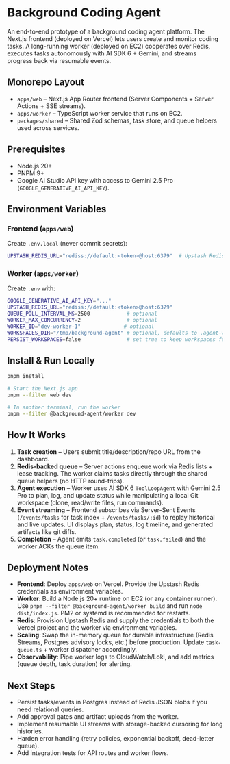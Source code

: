 # Background Coding Agent

An end-to-end prototype of a background coding agent platform. The Next.js frontend (deployed on Vercel) lets users create and monitor coding tasks. A long-running worker (deployed on EC2) cooperates over Redis, executes tasks autonomously with AI SDK 6 + Gemini, and streams progress back via resumable events.

## Monorepo Layout

- `apps/web` – Next.js App Router frontend (Server Components + Server Actions + SSE streams).
- `apps/worker` – TypeScript worker service that runs on EC2.
- `packages/shared` – Shared Zod schemas, task store, and queue helpers used across services.

## Prerequisites

- Node.js 20+
- PNPM 9+
- Google AI Studio API key with access to Gemini 2.5 Pro (`GOOGLE_GENERATIVE_AI_API_KEY`).

## Environment Variables

### Frontend (`apps/web`)

Create `.env.local` (never commit secrets):

```bash
UPSTASH_REDIS_URL="rediss://default:<token>@host:6379"  # Upstash Redis TLS URL
```

### Worker (`apps/worker`)

Create `.env` with:

```bash
GOOGLE_GENERATIVE_AI_API_KEY="..."
UPSTASH_REDIS_URL="rediss://default:<token>@host:6379"
QUEUE_POLL_INTERVAL_MS=2500            # optional
WORKER_MAX_CONCURRENCY=2               # optional
WORKER_ID="dev-worker-1"              # optional
WORKSPACES_DIR="/tmp/background-agent" # optional, defaults to .agent-workspaces
PERSIST_WORKSPACES=false               # set true to keep workspaces for debugging
```

## Install & Run Locally

```bash
pnpm install

# Start the Next.js app
pnpm --filter web dev

# In another terminal, run the worker
pnpm --filter @background-agent/worker dev
```

## How It Works

1. **Task creation** – Users submit title/description/repo URL from the dashboard.
2. **Redis-backed queue** – Server actions enqueue work via Redis lists + lease tracking. The worker claims tasks directly through the shared queue helpers (no HTTP round-trips).
3. **Agent execution** – Worker uses AI SDK 6 `ToolLoopAgent` with Gemini 2.5 Pro to plan, log, and update status while manipulating a local Git workspace (clone, read/write files, run commands).
4. **Event streaming** – Frontend subscribes via Server-Sent Events (`/events/tasks` for task index + `/events/tasks/:id`) to replay historical and live updates. UI displays plan, status, log timeline, and generated artifacts like git diffs.
5. **Completion** – Agent emits `task.completed` (or `task.failed`) and the worker ACKs the queue item.

## Deployment Notes

- **Frontend**: Deploy `apps/web` on Vercel. Provide the Upstash Redis credentials as environment variables.
- **Worker**: Build a Node.js 20+ runtime on EC2 (or any container runner). Use `pnpm --filter @background-agent/worker build` and run `node dist/index.js`. PM2 or systemd is recommended for restarts.
- **Redis**: Provision Upstash Redis and supply the credentials to both the Vercel project and the worker via environment variables.
- **Scaling**: Swap the in-memory queue for durable infrastructure (Redis Streams, Postgres advisory locks, etc.) before production. Update `task-queue.ts` + worker dispatcher accordingly.
- **Observability**: Pipe worker logs to CloudWatch/Loki, and add metrics (queue depth, task duration) for alerting.

## Next Steps

- Persist tasks/events in Postgres instead of Redis JSON blobs if you need relational queries.
- Add approval gates and artifact uploads from the worker.
- Implement resumable UI streams with storage-backed cursoring for long histories.
- Harden error handling (retry policies, exponential backoff, dead-letter queue).
- Add integration tests for API routes and worker flows.
